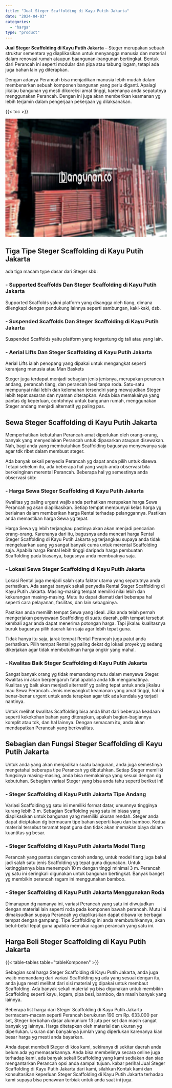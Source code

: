 ```yaml
---
title: "Jual Steger Scaffolding di Kayu Putih Jakarta"
date: "2024-04-03"
categories: 
  - "harga"
type: "product"
---
```


**Jual Steger Scaffolding di Kayu Putih Jakarta** – Steger merupakan sebuah struktur sementara yg diaplikasikan untuk menyangga manusia dan material dalam renovasi rumah ataupun baangunan-bangunan bertingkat. Bentuk dari Perancah ini seperti modular dan pipa atau tabung logam, tetapi ada juga bahan lain yg diterapkan.

Dengan adanya Perancah bisa menjadikan manusia lebih mudah dalam membenarkan sebuah komponen bangunan yang perlu diganti. Apalagi jikalau bangunan yg mesti dikoreksi amat tinggi, karenanya anda sepatutnya menggunakan Perancah. Dengan ini juga akan memberikan keamanan yg lebih terjamin dalam pengerjaan pekerjaan yg dilaksanakan.

{{< toc >}}

![Jual Steger Scaffolding di Kayu Putih Jakarta](/images/sewa-scaffolding-steger-09.png)

## Tiga Tipe Steger Scaffolding di Kayu Putih Jakarta

ada tiga macam type dasar dari Steger sbb:

### \- Supported Scaffolds Dan Steger Scaffolding di Kayu Putih Jakarta

Supported Scaffolds yakni platform yang disangga oleh tiang, dimana dilengkapi dengan pendukung lainnya seperti sambungan, kaki-kaki, dsb.

### \- Suspended Scaffolds Dan Steger Scaffolding di Kayu Putih Jakarta

Suspended Scaffolds yaitu platform yang tergantung dg tali atau yang lain.

### \- Aerial Lifts Dan Steger Scaffolding di Kayu Putih Jakarta

Aerial Lifts ialah penopang yang dipakai untuk mengangkat seperti keranjang manusia atau Man Baskets

Steger juga terdapat menjadi sebagian jenis jenisnya, merupakan perancah andang, perancah tiang, dan perancah besi tanpa roda. Satu-satu mempunyai nilai lebih dan kelemahan tersendiri yang mewujudkan Steger lebih tepat sasaran dan nyaman diterapkan. Anda bisa memakainya yang pantas dg keperluan, contohnya untuk bangunan rumah, menggunakan Steger andang menjadi alternatif yg paling pas.

## Sewa Steger Scaffolding di Kayu Putih Jakarta

Memperhatikan kebutuhan Perancah amat diperlukan oleh orang-orang, banyak yang menyediakan Perancah untuk dipasarkan ataupun disewakan. Nah, bagi anda yang membutuhkan Scaffolding bagusnya menyewanya saja agar tdk ribet dalam membuat steger.

Ada banyak sekali penyedia Perancah yg dapat anda pilih untuk disewa. Tetapi sebelum itu, ada beberapa hal yang wajib anda observasi bila berkeinginan merental Perancah. Beberapa hal yg semestinya anda observasi sbb:

### \- Harga Sewa Steger Scaffolding di Kayu Putih Jakarta

Kwalitas yg paling urgent wajib anda perhatikan merupakan harga Sewa Perancah yg akan diaplikasikan. Setiap tempat mempunyai kelas harga yg berlainan dalam memberikan harga Rental terhadap pelanggannya. Pastikan anda memastikan harga Sewa yg tepat.

Harga Sewa yg lebih terjangkau pastinya akan akan menjadi pencarian orang-orang. Karenanya dari itu, bagusnya anda mencari harga Rental Steger Scaffolding di Kayu Putih Jakarta yg terjangkau supaya anda tidak mengeluarkan uang yg sangat banyak cuma untuk merental Scaffolding saja. Apabila harga Rental lebih tinggi daripada harga pembuatan Scaffolding pada biasanya, bagusnya anda membuatnya saja.

### \- Lokasi Sewa Steger Scaffolding di Kayu Putih Jakarta

Lokasi Rental juga menjadi salah satu faktor utama yang sepatutnya anda perhatikan. Ada sangat banyak sekali penyedia Rental Steger Scaffolding di Kayu Putih Jakarta. Masing-masing tempat memiliki nilai lebih dan kekurangan masing-masing. Mutu itu dapat diamati dari beberapa hal seperti cara pelayanan, fasilitas, dan lain sebagainya.

Pastikan anda memilih tempat Sewa yang ideal. Jika anda telah pernah mengerjakan penyewaan Scaffolding di suatu daerah, pilih tempat tersebut kembali agar anda dapat menerima potongan harga. Tapi jikalau kualitasnya buruk bagusnya pilih daerah lain saja agar lebih tepat guna.

Tidak hanya itu saja, jarak tempat Rental Perancah juga patut anda perhatikan. Pilih tempat Rental yg paling dekat dg lokasi proyek yg sedang dikerjakan agar tidak membutuhkan harga ongkir yang mahal.

### \- Kwalitas Baik Steger Scaffolding di Kayu Putih Jakarta

Sangat banyak orang yg tidak memandang mutu dalam menyewa Steger. Kwalitas ini akan berpengaruh fatal apabila anda tdk mengamatinya. Kualitas yg baik akan menjadi alternatif yg paling tepat untuk anda jikalau mau Sewa Perancah. Jenis menyangkut keamanan yang amat tinggi, hal ini benar-benar urgent untuk anda terapkan agar tdk ada kendala yg terjadi nantinya.

Untuk melihat kwalitas Scaffolding bisa anda lihat dari beberapa keadaan seperti kekokohan bahan yang diterapkan, apakah bagian-bagiannya komplit atau tdk, dan hal lainnya. Dengan semacam itu, anda akan mendapatkan Perancah yang berkwalitas.

## Sebagian dan Fungsi Steger Scaffolding di Kayu Putih Jakarta

Untuk anda yang akan menjadikan suatu bangunan, anda juga semestinya mengetahui beberapa tipe Perancah yg dibutuhkan. Setiap Steger memiliki fungsinya masing-masing, anda bisa memakainya yang sesuai dengan dg kebutuhan. Sebagian variasi Steger yang bisa anda tahu seperti berikut ini!

### \- Steger Scaffolding di Kayu Putih Jakarta Tipe Andang

Variasi Scaffolding yg satu ini memiliki format datar, umumnya tingginya kurang lebih 3 m. Sebagian Scaffolding yang satu ini biasa yang diaplikasikan untuk bangunan yang memiliki ukuran rendah. Steger anda dapat diciptakan dg bermacam tipe bahan seperti kayu dan bamboo. Kedua material tersebut teramat tepat guna dan tidak akan memakan biaya dalam kuantitas yg besar.

### \- Steger Scaffolding di Kayu Putih Jakarta Model Tiang

Perancah yang pantas dengan contoh andang, untuk model tiang juga bakal jadi salah satu jenis Scaffolding yg tepat guna digunakan. Untuk ketinggiannya bisa menempuh 10 m dengan tinggi minimal 3 m. Perancah yg satu ini seringkali digunakan untuk bangunan bertingkat. Banyak banget yg membikin perancah ragam ini menggunakan bamboo.

### \- Steger Scaffolding di Kayu Putih Jakarta Menggunakan Roda

Dimanapun dg namanya ini, variasi Perancah yang satu ini diwujudkan dengan material lain seperti roda pada komponen bawah perancah. Mutu ini dimaksudkan supaya Perancah yg diaplikasikan dapat dibawa ke berbagai tempat dengan gampang. Tipe Scaffolding ini anda membutuhkannya, akan betul-betul tepat guna apabila memakai ragam perancah yang satu ini.

## Harga Beli Steger Scaffolding di Kayu Putih Jakarta

{{< table-tables table="tableKomponen" >}}

Sebagian soal harga Steger Scaffolding di Kayu Putih Jakarta, anda juga wajib memandang dari variasi Scaffolding yg ada yang sesuai dengan itu, anda juga mesti melihat dari sisi material yg dipakai untuk membaut Scaffolding. Ada banyak sekali material yg bisa digunakan untuk membikin Scaffolding seperti kayu, logam, pipa besi, bamboo, dan masih banyak yang lainnya.

Beberapa list harga dari Steger Scaffolding di Kayu Putih Jakarta bermacam-macam seperti Perancah berukuran 190 cm Rp. 633.000 per set, Steger berbahan dasar alumunium 13 juta per set dan masih sangat banyak yg lainnya. Harga ditetapkan oleh material dan ukuran yg diperlukan. Ukuran dan banyaknya jumlah yang diperlukan karenanya kian besar harga yg mesti anda bayarkan.

Anda dapat membeli Steger di kios kami, sekiranya di sekitar daerah anda belum ada yg memasarkannya. Anda bisa membelinya secara online juga terhadap kami, ada banyak sekali Scaffolding yang kami sediakan dan siap mengantarkan Perancah opsi anda sampai tujuan. kabar perihal Jual Steger Scaffolding di Kayu Putih Jakarta dari kami, silahkan Kontak kami dan konsultasikan keperluan Steger Scaffolding di Kayu Putih Jakarta terhadap kami supaya bisa penawran terbiak untuk anda saat ini juga.
